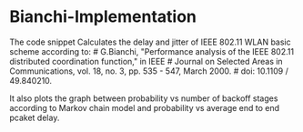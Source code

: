 # Bianchi-Implementation
The code snippet Calculates the delay and jitter of IEEE 802.11 WLAN basic scheme according to:     # G.Bianchi, "Performance analysis of the IEEE 802.11 distributed coordination function," in IEEE     # Journal on Selected Areas in Communications, vol. 18, no. 3, pp. 535 - 547, March 2000.     # doi: 10.1109 / 49.840210.

It also plots the graph between probability vs number of backoff stages according to Markov chain model and probability vs average end to end pcaket delay.
